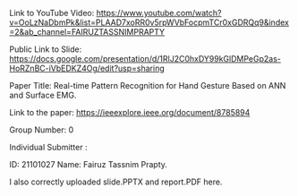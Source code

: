 Link to YouTube Video: https://www.youtube.com/watch?v=OoLzNaDbmPk&list=PLAAD7xoRR0v5rpWVbFocpmTCr0xGDRQq9&index=2&ab_channel=FAIRUZTASSNIMPRAPTY



Public Link to Slide:  https://docs.google.com/presentation/d/1RlJ2C0hxDY99kGlDMPeGp2as-HoRZnBC-iVbEDKZ4Og/edit?usp=sharing



Paper Title: Real-time Pattern Recognition for Hand Gesture Based on ANN and Surface EMG.




Link to the paper: https://ieeexplore.ieee.org/document/8785894




Group Number: 0



Individual Submitter :


ID: 21101027  Name: Fairuz Tassnim Prapty.



I also correctly uploaded slide.PPTX and report.PDF here.

















